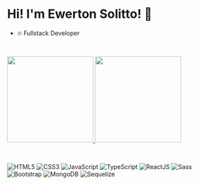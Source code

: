 # Hi! I'm Ewerton Solitto! 👋

- 🔥 Fullstack Developer

<br>

<p>
  <a href="https://github.com/EwertonSolitto">
  <img height="200em" src="https://github-readme-stats.vercel.app/api?username=EwertonSolitto&show_icons=true&theme=merko&hide_border=true"/>
  <img height="200em" src="https://github-readme-stats.vercel.app/api/top-langs/?username=EwertonSolitto&layout=compact&show_icons=true&theme=merko&hide_border=true"/>
  </a>
</p>

<br>

<p>
  <img alt="HTML5" src="https://img.shields.io/badge/HTML5-E34F26?style=for-the-badge&logo=html5&logoColor=white"/>
  <img alt="CSS3" src="https://img.shields.io/badge/CSS3-1572B6?style=for-the-badge&logo=css3&logoColor=white"/>
  <img alt="JavaScript" src="https://img.shields.io/badge/JavaScript-323330?style=for-the-badge&logo=javascript&logoColor=F7DF1E"/>
  <img alt="TypeScript" src="https://img.shields.io/badge/TypeScript-007ACC?style=for-the-badge&logo=typescript&logoColor=white"/>
  <img alt="ReactJS" src="https://img.shields.io/badge/React-20232A?style=for-the-badge&logo=react&logoColor=61DAFB"/>
  <img alt="Sass" src="https://img.shields.io/badge/Sass-CC6699?style=for-the-badge&logo=sass&logoColor=white"/>
  <img alt="Bootstrap" src="https://img.shields.io/badge/Bootstrap-563D7C?style=for-the-badge&logo=bootstrap&logoColor=white"/>
  <img alt="MongoDB" src="https://img.shields.io/badge/MongoDB-4EA94B?style=for-the-badge&logo=mongodb&logoColor=white"/>
  <img alt="Sequelize" src="https://img.shields.io/badge/sequelize-323330?style=for-the-badge&logo=sequelize&logoColor=blue"/>
</p>


